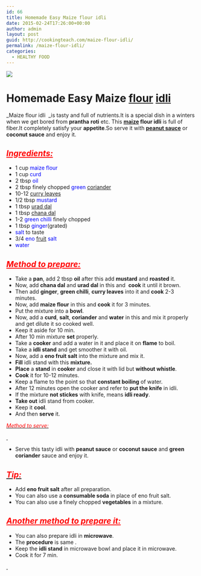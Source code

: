 ```yaml
---
id: 66
title: Homemade Easy Maize flour idli
date: 2015-02-24T17:26:00+00:00
author: admin
layout: post
guid: http://cookingteach.com/maize-flour-idli/
permalink: /maize-flour-idli/
categories:
  - HEALTHY FOOD
---
```


[![](http://4.bp.blogspot.com/-TwaQAZtM5HM/VOyqnYGkphI/AAAAAAAAAGs/PQeEZb_TnJQ/s1600/11.jpg)](http://4.bp.blogspot.com/-TwaQAZtM5HM/VOyqnYGkphI/AAAAAAAAAGs/PQeEZb_TnJQ/s1600/11.jpg)

# Homemade Easy Maize [flour](http://en.wikipedia.org/wiki/Flour "Flour") [idli](http://en.wikipedia.org/wiki/Idli "Idli")

_Maize flour idli  _is tasty and full of nutrients.It is a special dish in a winters when we get bored from **prantha** **roti** etc. This **[maize](http://en.wikipedia.org/wiki/Maize "Maize") flour idli** is full of fiber.It completely satisfy your **appetite**.So serve it with **[peanut sauce](http://en.wikipedia.org/wiki/Peanut_sauce "Peanut sauce")** or **coconut sauce** and enjoy it.

## <span style="color: red;">_<u>Ingredients:</u>_</span>

*   1 cup <span style="color: blue;">maize flour</span>
*   1 cup <span style="color: blue;">curd</span>
*   2 tbsp <span style="color: blue;">oil</span>
*   2 tbsp finely chopped <span style="color: blue;">green</span> <span style="color: blue;">[coriander](http://en.wikipedia.org/wiki/Coriander "Coriander")</span>
*   10-12 <span style="color: blue;">[curry leaves](http://en.wikipedia.org/wiki/Curry_Tree "Curry Tree")</span>
*   1/2 tbsp <span style="color: blue;">mustard</span>
*   1 tbsp <span style="color: blue;">[urad dal](http://en.wikipedia.org/wiki/Vigna_mungo "Vigna mungo")</span>
*   1 tbsp <span style="color: blue;">[chana dal](http://en.wikipedia.org/wiki/Dal "Dal")</span>
*   1-2 <span style="color: blue;">green chilli</span> finely chopped
*   1 tbsp <span style="color: blue;">ginger</span>(grated)
*   <span style="color: blue;">salt</span> to taste
*   3/4 <span style="color: blue;">eno [fruit](http://en.wikipedia.org/wiki/Fruit "Fruit") salt</span>
*   <span style="color: blue;">water</span>

## <span style="color: red;">_<u>Method to prepare:</u>_</span>

*   Take a **pan**, add 2 tbsp **oil** after this add **mustard** and **roasted** it.
*   Now, add **chana dal** and **urad dal** in this and  **cook** it until it brown.
*   Then add **ginger**, **green chilli**, **curry leaves** into it and **cook** 2-3 minutes.
*   Now, add **maize flour** in this and **cook** it for 3 minutes.
*   Put the mixture into a **bowl**.
*   Now, add a **curd**, **salt**, **coriander** and **water** in this and mix it properly and get dilute it so cooked well.
*   Keep it aside for 10 min.
*   After 10 min mixture **set** properly.
*   Take a **cooker** and add a water in it and place it on **flame** to boil.
*   Take a **idli stand** and get smoother it with oil.
*   Now, add a **eno fruit salt** into the mixture and mix it.
*   **Fill** idli stand with this **mixture.**
*   **Place** a **stand** in **cooker** and close it with lid but **without whistle**.
*   **Cook** it for 10-12 minutes.
*   Keep a flame to the point so that **constant boiling** of water.
*   After 12 minutes open the cooker and refer to **put the knife** in idli.
*   If the mixture **not stickes** with knife, means **idli ready**.
*   **Take out** idli stand from cooker.
*   Keep it **cool**.
*   And then **serve** it.

_<u><span style="color: red;">Method to serve:</span></u>_

_<u><span style="color: red;"> </span></u>_

*   Serve this tasty idli with **peanut sauce** or **coconut sauce** and **green coriander** sauce and enjoy it.

## _<u><span style="color: red;">Tip:</span></u>_

*   Add **eno fruit salt** after all preparation.
*   You can also use a **consumable soda** in place of eno fruit salt.
*   You can also use a finely chopped **vegetables** in a mixture.

## <span style="color: red;">_<u>Another method to prepare it:</u>_</span>

*   You can also prepare idli in **microwave**.
*   The **procedure** is same .
*   Keep the **idli stand** in microwave bowl and place it in microwave.
*   Cook it for 7 min.

_<u><span style="color: red;"> </span></u>_

<span style="color: red;"></span>

